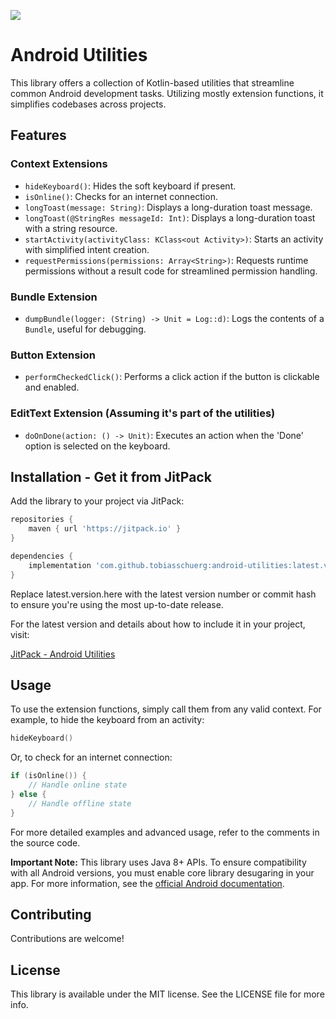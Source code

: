 [![](https://jitpack.io/v/tobiasschuerg/android-utilities.svg)](https://jitpack.io/#tobiasschuerg/android-utilities)

# Android Utilities

This library offers a collection of Kotlin-based utilities that streamline common Android
development tasks. Utilizing mostly extension functions, it simplifies codebases across projects.

## Features

### Context Extensions

- `hideKeyboard()`: Hides the soft keyboard if present.
- `isOnline()`: Checks for an internet connection.
- `longToast(message: String)`: Displays a long-duration toast message.
- `longToast(@StringRes messageId: Int)`: Displays a long-duration toast with a string resource.
- `startActivity(activityClass: KClass<out Activity>)`: Starts an activity with simplified intent
  creation.
- `requestPermissions(permissions: Array<String>)`: Requests runtime permissions without a result
  code for streamlined permission handling.

### Bundle Extension

- `dumpBundle(logger: (String) -> Unit = Log::d)`: Logs the contents of a `Bundle`, useful for
  debugging.

### Button Extension

- `performCheckedClick()`: Performs a click action if the button is clickable and enabled.

### EditText Extension (Assuming it's part of the utilities)

- `doOnDone(action: () -> Unit)`: Executes an action when the 'Done' option is selected on the
  keyboard.

## Installation - Get it from JitPack

Add the library to your project via JitPack:

```gradle
repositories {
    maven { url 'https://jitpack.io' }
}

dependencies {
    implementation 'com.github.tobiasschuerg:android-utilities:latest.version.here'
}
```

Replace latest.version.here with the latest version number or commit hash to ensure you're using the
most up-to-date release.

For the latest version and details about how to include it in your project, visit:

[JitPack - Android Utilities](https://jitpack.io/#tobiasschuerg/android-utilities)

## Usage

To use the extension functions, simply call them from any valid context. For example, to hide the
keyboard from an activity:

```kotlin
hideKeyboard()
```

Or, to check for an internet connection:

```kotlin
if (isOnline()) {
    // Handle online state
} else {
    // Handle offline state
}
```

For more detailed examples and advanced usage, refer to the comments in the source code.

**Important Note:** This library uses Java 8+ APIs. To ensure compatibility with all Android versions, you must enable core library desugaring in your app. For more information, see the [official Android documentation](https://developer.android.com/studio/write/java8-support#library-desugaring).

## Contributing

Contributions are welcome!

## License

This library is available under the MIT license. See the LICENSE file for more info.
